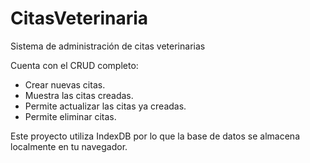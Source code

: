 # CitasVeterinaria

Sistema de administración de citas veterinarias 

Cuenta con el CRUD completo:
- Crear nuevas citas.
- Muestra las citas creadas.
- Permite actualizar las citas ya creadas.
- Permite eliminar citas.

Este proyecto utiliza IndexDB por lo que la base de datos se almacena localmente en tu navegador.
